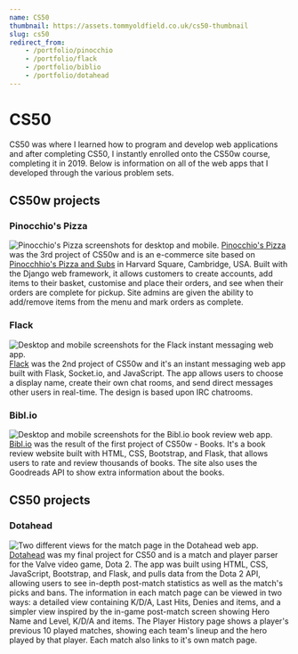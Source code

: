 ```yaml
---
name: CS50
thumbnail: https://assets.tommyoldfield.co.uk/cs50-thumbnail
slug: cs50
redirect_from:
    - /portfolio/pinocchio
    - /portfolio/flack
    - /portfolio/biblio
    - /portfolio/dotahead
---
```


# CS50
CS50 was where I learned how to program and develop web applications and after completing CS50, I instantly enrolled onto the CS50w course, completing it in 2019. Below is information on all of the web apps that I developed through the various problem sets.  

## CS50w projects
### Pinocchio's Pizza
<picture>
    <source srcset="{{ site.assetUrl }}pinocchios_pizza_portfolio.avif" type="image/avif">
    <source srcset="{{ site.assetUrl }}pinocchios_pizza_portfolio.webp" type="image/webp">
    <img src="{{ site.assetUrl }}pinocchios_pizza_portfolio.jpeg" alt="Pinocchio's Pizza screenshots for desktop and mobile." loading="lazy">
</picture>
<a href="http://arkkenarch.pythonanywhere.com/">Pinocchio's Pizza</a> was the 3rd project of CS50w and is an e-commerce site based on <a href="https://www.pinocchiospizza.net/">Pinocchhio's Pizza and Subs</a> in Harvard Square, Cambridge, USA.
Built with the Django web framework, it allows customers to create accounts, add items to their basket, customise and place their orders, and see when their orders are complete for pickup.
Site admins are given the ability to add/remove items from the menu and mark orders as complete. 

### Flack
<picture>
    <source srcset="{{ site.assetUrl }}flack_portfolio.avif" type="image/avif">
    <source srcset="{{ site.assetUrl }}flack_portfolio.webp" type="image/webp">
    <img src="{{ site.assetUrl }}flack_portfolio.jpeg" alt="Desktop and mobile screenshots for the Flack instant messaging web app." loading="lazy">
</picture>
<a href="https://flack-instant-messaging.herokuapp.com">Flack</a> was the 2nd project of CS50w and it's an instant messaging web app built with Flask, Socket.io, and JavaScript. The app allows users to choose a display name, create their own chat rooms, and send direct messages other users in real-time. The design is based upon IRC chatrooms.

### Bibl.io
<picture>
    <source srcset="{{ site.assetUrl }}biblio_portfolio.avif" type="image/avif">
    <source srcset="{{ site.assetUrl }}biblio_portfolio.webp" type="image/webp">
    <img src="{{ site.assetUrl }}biblio_portfolio.jpeg" alt="Desktop and mobile screenshots for the Bibl.io book review web app." loading="lazy">
</picture>
<a href="https://bibliobookreviews.herokuapp.com/">Bibl.io</a> was the result of the first project of CS50w - Books. It's a book review website built with HTML, CSS, Bootstrap, and Flask, that allows users to rate and review thousands of books. The site also uses the Goodreads API to show extra information about the books.

## CS50 projects
### Dotahead
<picture>
    <source srcset="{{ site.assetUrl }}dotahead_portfolio.avif" type="image/avif">
    <source srcset="{{ site.assetUrl }}dotahead_portfolio.webp" type="image/webp">
    <img src="{{ site.assetUrl }}dotahead_portfolio.jpeg" alt="Two different views for the match page in the Dotahead web app." loading="lazy">
</picture>
<a href="https://oldfieldtc.pythonanywhere.com/dotahead/">Dotahead</a> was my final project for CS50 and is a match and player parser for the Valve video game, Dota 2.
The app was built using HTML, CSS, JavaScript, Bootstrap, and Flask, and pulls data from the Dota 2 API, allowing users to see in-depth post-match statistics as well as the match's picks and bans.
The information in each match page can be viewed in two ways: a detailed view containing K/D/A, Last Hits, Denies and items, and a simpler view inspired by the in-game post-match screen showing Hero Name and Level, K/D/A and items.
The Player History page shows a player's previous 10 played matches, showing each team's lineup and the hero played by that player. Each match also links to it's own match page.
